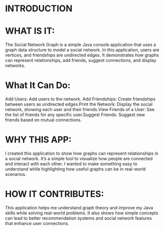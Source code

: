# INTRODUCTION

# WHAT IS IT:
The Social Network Graph is a simple Java console application that uses a graph data structure to model a social network. In this application, users are vertices, and friendships are undirected edges. It demonstrates how graphs can represent relationships, add friends, suggest connections, and display networks.
# What It Can Do:
Add Users: Add users to the network. Add Friendships: Create friendships between users as undirected edges.Print the Network: Display the social network, showing each user and their friends.View Friends of a User: See the list of friends for any specific user.Suggest Friends: Suggest new friends based on mutual connections.
# WHY THIS APP:
I created this application to show how graphs can represent relationships in a social network. It’s a simple tool to visualize how people are connected and interact with each other. I wanted to make something easy to understand while highlighting how useful graphs can be in real-world scenarios.
# HOW IT CONTRIBUTES:
This application helps me understand graph theory and improve my Java skills while solving real-world problems. It also shows how simple concepts can lead to better recommendation systems and social network features that enhance user connections.
